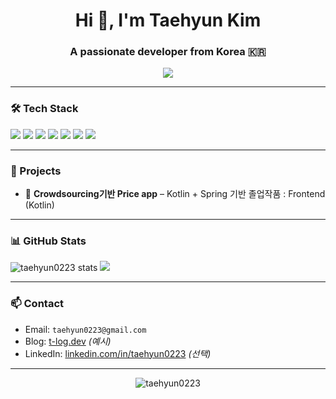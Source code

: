 <h1 align="center">Hi 👋, I'm Taehyun Kim</h1>
<h3 align="center">A passionate developer from Korea 🇰🇷</h3>

<p align="center">
  <img src="https://readme-typing-svg.demolab.com/?lines=Backend+Engineer+in+progress;Kotlin+%7C+Spring+%7C+Android+%7C+OpenGL;Loves+Clean+Architecture+and+Projects!&center=true&width=440&height=45&color=58A6FF&vCenter=true&pause=1000" />
</p>

---

### 🛠 Tech Stack

<p align="left">
  <img src="https://img.shields.io/badge/Kotlin-7F52FF?style=flat&logo=kotlin&logoColor=white" />
  <img src="https://img.shields.io/badge/Java-007396?style=flat&logo=java&logoColor=white" />
  <img src="https://img.shields.io/badge/Spring-6DB33F?style=flat&logo=spring&logoColor=white" />
  <img src="https://img.shields.io/badge/Android-3DDC84?style=flat&logo=android&logoColor=white" />
  <img src="https://img.shields.io/badge/OpenGL-5586A4?style=flat&logo=opengl&logoColor=white" />
  <img src="https://img.shields.io/badge/GCP-4285F4?style=flat&logo=googlecloud&logoColor=white" />
  <img src="https://img.shields.io/badge/Git-F05032?style=flat&logo=git&logoColor=white" />
</p>

---

### 📌 Projects
- 🛒 **Crowdsourcing기반 Price app** – Kotlin + Spring 기반 졸업작품 : Frontend (Kotlin)

---

### 📊 GitHub Stats

<p align="left">
  <img src="https://github-readme-stats.vercel.app/api?username=taehyun0223&show_icons=true&theme=tokyonight" alt="taehyun0223 stats" />
  <img src="https://github-readme-stats-beryl-chi-97.vercel.app/api/top-langs/?username=taehyun0223&count_private=true&theme=tokyonight" />


</p>

---

### 📫 Contact

- Email: `taehyun0223@gmail.com`
- Blog: [t-log.dev](https://t-log.dev) *(예시)*  
- LinkedIn: [linkedin.com/in/taehyun0223](https://linkedin.com/in/taehyun0223) *(선택)*

---

<p align="center">
  <img src="https://komarev.com/ghpvc/?username=taehyun0223&label=Profile%20views&color=0e75b6&style=flat" alt="taehyun0223" />
</p>


<!--![taehyun0223's GitHub stats](https://github-readme-stats.vercel.app/api?username=taehyun0223&show_icons=true&theme=dark) -->  

<!--
**taehyun0223/taehyun0223** is a ✨ _special_ ✨ repository because its `README.md` (this file) appears on your GitHub profile.

Here are some ideas to get you started:

- 🔭 I’m currently working on ...
- 🌱 I’m currently learning ...
- 👯 I’m looking to collaborate on ...
- 🤔 I’m looking for help with ...
- 💬 Ask me about ...
- 📫 How to reach me: ...
- 😄 Pronouns: ...
- ⚡ Fun fact: ...
-->
